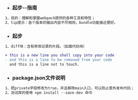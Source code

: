 - ### 起步--指南

```tex
1、目的：理解和掌握webpack提供的各种工具和特性；
2、tip提示：各个版本的输出内容不尽相同，bundle功能接近便好。
```

- ### 起步

```tex
1、diff块：含有修改记录的片段。（如面代码块）
```

```diff
+ this is a new line you shall copy into your code
- and this is a line to be removed from your code
  and this is a line not to touch.
```

- ### package.json文件说明

```tex
1、把private字段修改为true，并且移除main入口，可以防止意外发布代码；
2、测试库的使用 npm install --save-dev 命令
```

